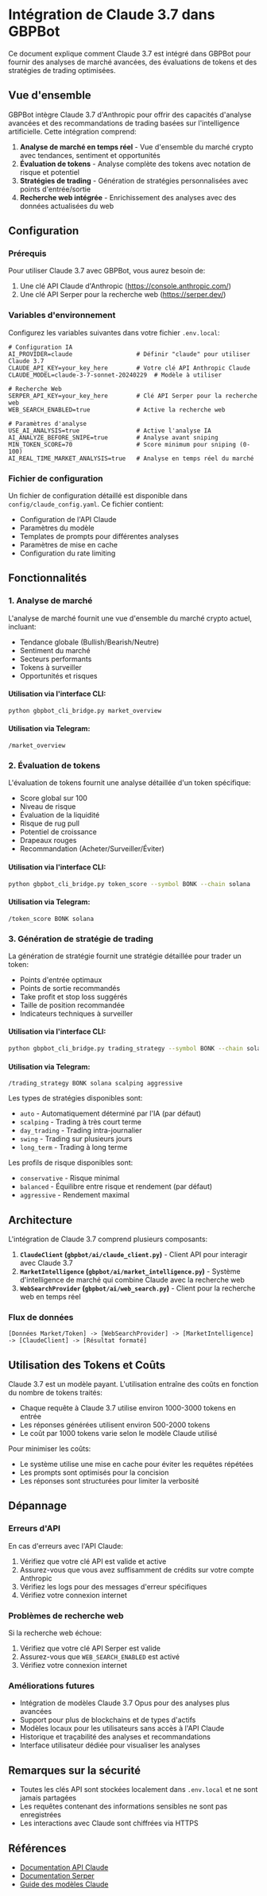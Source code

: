 # Intégration de Claude 3.7 dans GBPBot

Ce document explique comment Claude 3.7 est intégré dans GBPBot pour fournir des analyses de marché avancées, des évaluations de tokens et des stratégies de trading optimisées.

## Vue d'ensemble

GBPBot intègre Claude 3.7 d'Anthropic pour offrir des capacités d'analyse avancées et des recommandations de trading basées sur l'intelligence artificielle. Cette intégration comprend:

1. **Analyse de marché en temps réel** - Vue d'ensemble du marché crypto avec tendances, sentiment et opportunités
2. **Évaluation de tokens** - Analyse complète des tokens avec notation de risque et potentiel
3. **Stratégies de trading** - Génération de stratégies personnalisées avec points d'entrée/sortie
4. **Recherche web intégrée** - Enrichissement des analyses avec des données actualisées du web

## Configuration

### Prérequis

Pour utiliser Claude 3.7 avec GBPBot, vous aurez besoin de:

1. Une clé API Claude d'Anthropic (https://console.anthropic.com/)
2. Une clé API Serper pour la recherche web (https://serper.dev/)

### Variables d'environnement

Configurez les variables suivantes dans votre fichier `.env.local`:

```env
# Configuration IA
AI_PROVIDER=claude                  # Définir "claude" pour utiliser Claude 3.7
CLAUDE_API_KEY=your_key_here        # Votre clé API Anthropic Claude
CLAUDE_MODEL=claude-3-7-sonnet-20240229  # Modèle à utiliser

# Recherche Web
SERPER_API_KEY=your_key_here        # Clé API Serper pour la recherche web
WEB_SEARCH_ENABLED=true             # Active la recherche web

# Paramètres d'analyse
USE_AI_ANALYSIS=true                # Active l'analyse IA
AI_ANALYZE_BEFORE_SNIPE=true        # Analyse avant sniping
MIN_TOKEN_SCORE=70                  # Score minimum pour sniping (0-100)
AI_REAL_TIME_MARKET_ANALYSIS=true   # Analyse en temps réel du marché
```

### Fichier de configuration

Un fichier de configuration détaillé est disponible dans `config/claude_config.yaml`. Ce fichier contient:

- Configuration de l'API Claude
- Paramètres du modèle
- Templates de prompts pour différentes analyses
- Paramètres de mise en cache
- Configuration du rate limiting

## Fonctionnalités

### 1. Analyse de marché

L'analyse de marché fournit une vue d'ensemble du marché crypto actuel, incluant:

- Tendance globale (Bullish/Bearish/Neutre)
- Sentiment du marché
- Secteurs performants
- Tokens à surveiller
- Opportunités et risques

#### Utilisation via l'interface CLI:
```bash
python gbpbot_cli_bridge.py market_overview
```

#### Utilisation via Telegram:
```
/market_overview
```

### 2. Évaluation de tokens

L'évaluation de tokens fournit une analyse détaillée d'un token spécifique:

- Score global sur 100
- Niveau de risque
- Évaluation de la liquidité
- Risque de rug pull
- Potentiel de croissance
- Drapeaux rouges
- Recommandation (Acheter/Surveiller/Éviter)

#### Utilisation via l'interface CLI:
```bash
python gbpbot_cli_bridge.py token_score --symbol BONK --chain solana
```

#### Utilisation via Telegram:
```
/token_score BONK solana
```

### 3. Génération de stratégie de trading

La génération de stratégie fournit une stratégie détaillée pour trader un token:

- Points d'entrée optimaux
- Points de sortie recommandés
- Take profit et stop loss suggérés
- Taille de position recommandée
- Indicateurs techniques à surveiller

#### Utilisation via l'interface CLI:
```bash
python gbpbot_cli_bridge.py trading_strategy --symbol BONK --chain solana --type scalping --risk aggressive
```

#### Utilisation via Telegram:
```
/trading_strategy BONK solana scalping aggressive
```

Les types de stratégies disponibles sont:
- `auto` - Automatiquement déterminé par l'IA (par défaut)
- `scalping` - Trading à très court terme
- `day_trading` - Trading intra-journalier
- `swing` - Trading sur plusieurs jours
- `long_term` - Trading à long terme

Les profils de risque disponibles sont:
- `conservative` - Risque minimal
- `balanced` - Équilibre entre risque et rendement (par défaut)
- `aggressive` - Rendement maximal

## Architecture

L'intégration de Claude 3.7 comprend plusieurs composants:

1. **`ClaudeClient` (`gbpbot/ai/claude_client.py`)** - Client API pour interagir avec Claude 3.7
2. **`MarketIntelligence` (`gbpbot/ai/market_intelligence.py`)** - Système d'intelligence de marché qui combine Claude avec la recherche web
3. **`WebSearchProvider` (`gbpbot/ai/web_search.py`)** - Client pour la recherche web en temps réel

### Flux de données

```
[Données Market/Token] -> [WebSearchProvider] -> [MarketIntelligence] -> [ClaudeClient] -> [Résultat formaté]
```

## Utilisation des Tokens et Coûts

Claude 3.7 est un modèle payant. L'utilisation entraîne des coûts en fonction du nombre de tokens traités:

- Chaque requête à Claude 3.7 utilise environ 1000-3000 tokens en entrée
- Les réponses générées utilisent environ 500-2000 tokens
- Le coût par 1000 tokens varie selon le modèle Claude utilisé

Pour minimiser les coûts:
- Le système utilise une mise en cache pour éviter les requêtes répétées
- Les prompts sont optimisés pour la concision
- Les réponses sont structurées pour limiter la verbosité

## Dépannage

### Erreurs d'API

En cas d'erreurs avec l'API Claude:
1. Vérifiez que votre clé API est valide et active
2. Assurez-vous que vous avez suffisamment de crédits sur votre compte Anthropic
3. Vérifiez les logs pour des messages d'erreur spécifiques
4. Vérifiez votre connexion internet

### Problèmes de recherche web

Si la recherche web échoue:
1. Vérifiez que votre clé API Serper est valide
2. Assurez-vous que `WEB_SEARCH_ENABLED` est activé
3. Vérifiez votre connexion internet

### Améliorations futures

- Intégration de modèles Claude 3.7 Opus pour des analyses plus avancées
- Support pour plus de blockchains et de types d'actifs
- Modèles locaux pour les utilisateurs sans accès à l'API Claude
- Historique et traçabilité des analyses et recommandations
- Interface utilisateur dédiée pour visualiser les analyses

## Remarques sur la sécurité

- Toutes les clés API sont stockées localement dans `.env.local` et ne sont jamais partagées
- Les requêtes contenant des informations sensibles ne sont pas enregistrées
- Les interactions avec Claude sont chiffrées via HTTPS

## Références

- [Documentation API Claude](https://docs.anthropic.com/claude/reference/getting-started-with-the-api)
- [Documentation Serper](https://serper.dev/api-docs)
- [Guide des modèles Claude](https://www.anthropic.com/news/claude-3-family) 